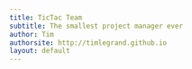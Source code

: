 ```yaml
---
title: TicTac Team
subtitle: The smallest project manager ever
author: Tim
authorsite: http://timlegrand.github.io
layout: default
---
```

